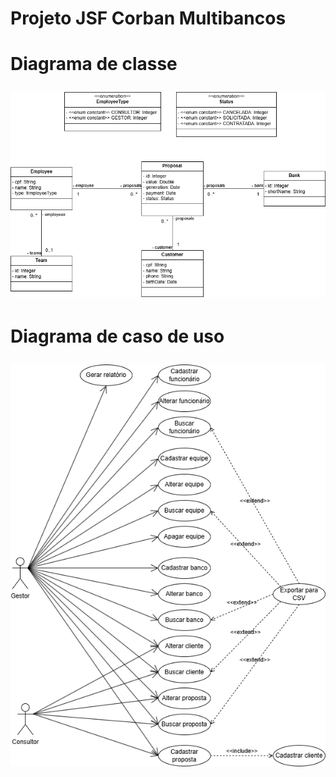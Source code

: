 # Projeto JSF Corban Multibancos

<h1>
	<p>Diagrama de classe</p>
	<img src="./images/diagrama de classe.png"/>
</h1>

<h1>
	<p>Diagrama de caso de uso</p>
	<img src="./images/diagrama de caso de uso.png"/>
</h1>
